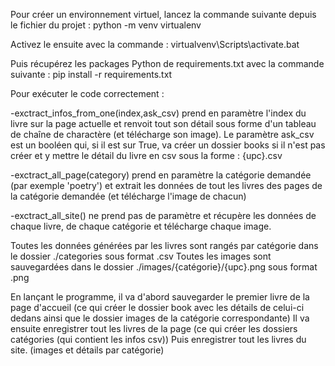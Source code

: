 Pour créer un environnement virtuel, lancez la commande suivante depuis le fichier du projet : python -m venv virtualenv

Activez le ensuite avec la commande : virtualvenv\Scripts\activate.bat

Puis récupérez les packages Python de requirements.txt avec la commande suivante : pip install -r requirements.txt



Pour exécuter le code correctement : 

-exctract_infos_from_one(index,ask_csv) prend en paramètre l'index du livre sur la page actuelle et renvoit tout son détail sous forme d'un tableau de chaîne de charactère (et télécharge son image).
Le paramètre ask_csv est un booléen qui, si il est sur True, va créer un dossier books si il n'est pas créer et y mettre le détail du livre en csv sous la forme : {upc}.csv

-exctract_all_page(category) prend en paramètre la catégorie demandée (par exemple 'poetry') et extrait les données de tout les livres des pages de la catégorie demandée (et télécharge l'image de chacun)

-exctract_all_site() ne prend pas de paramètre et récupère les données de chaque livre, de chaque catégorie et télécharge chaque image. 

Toutes les données générées par les livres sont rangés par catégorie dans le dossier ./categories sous format .csv
Toutes les images sont sauvegardées dans le dossier ./images/{catégorie}/{upc}.png sous format .png


En lançant le programme, il va d'abord sauvegarder le premier livre de la page d'accueil (ce qui créer le dossier book avec les détails de celui-ci dedans ainsi que le dossier images de la catégorie correspondante)
Il va ensuite enregistrer tout les livres de la page (ce qui créer les dossiers catégories (qui contient les infos csv))
Puis enregistrer tout les livres du site. (images et détails par catégorie)